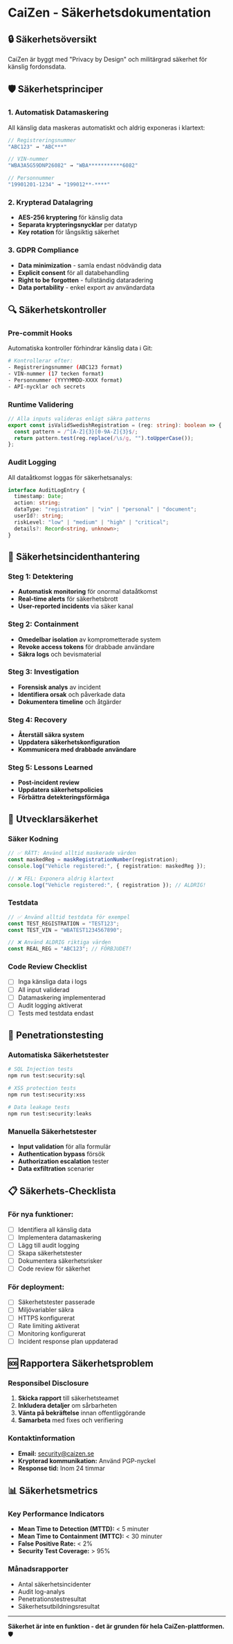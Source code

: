 # CaiZen - Säkerhetsdokumentation

## 🔒 Säkerhetsöversikt

CaiZen är byggt med "Privacy by Design" och militärgrad säkerhet för känslig fordonsdata.

## 🛡️ Säkerhetsprinciper

### 1. Automatisk Datamaskering

All känslig data maskeras automatiskt och aldrig exponeras i klartext:

```typescript
// Registreringsnummer
"ABC123" → "ABC***"

// VIN-nummer
"WBA3A5G59DNP26082" → "WBA***********6082"

// Personnummer
"19901201-1234" → "199012**-****"
```

### 2. Krypterad Datalagring

- **AES-256 kryptering** för känslig data
- **Separata krypteringsnycklar** per datatyp
- **Key rotation** för långsiktig säkerhet

### 3. GDPR Compliance

- **Data minimization** - samla endast nödvändig data
- **Explicit consent** för all databehandling
- **Right to be forgotten** - fullständig dataradering
- **Data portability** - enkel export av användardata

## 🔍 Säkerhetskontroller

### Pre-commit Hooks

Automatiska kontroller förhindrar känslig data i Git:

```bash
# Kontrollerar efter:
- Registreringsnummer (ABC123 format)
- VIN-nummer (17 tecken format)
- Personnummer (YYYYMMDD-XXXX format)
- API-nycklar och secrets
```

### Runtime Validering

```typescript
// Alla inputs valideras enligt säkra patterns
export const isValidSwedishRegistration = (reg: string): boolean => {
  const pattern = /^[A-Z]{3}[0-9A-Z]{3}$/;
  return pattern.test(reg.replace(/\s/g, "").toUpperCase());
};
```

### Audit Logging

All dataåtkomst loggas för säkerhetsanalys:

```typescript
interface AuditLogEntry {
  timestamp: Date;
  action: string;
  dataType: "registration" | "vin" | "personal" | "document";
  userId?: string;
  riskLevel: "low" | "medium" | "high" | "critical";
  details?: Record<string, unknown>;
}
```

## 🚨 Säkerhetsincidenthantering

### Steg 1: Detektering

- **Automatisk monitoring** för onormal dataåtkomst
- **Real-time alerts** för säkerhetsbrott
- **User-reported incidents** via säker kanal

### Steg 2: Containment

- **Omedelbar isolation** av komprometterade system
- **Revoke access tokens** för drabbade användare
- **Säkra logs** och bevismaterial

### Steg 3: Investigation

- **Forensisk analys** av incident
- **Identifiera orsak** och påverkade data
- **Dokumentera timeline** och åtgärder

### Steg 4: Recovery

- **Återställ säkra system**
- **Uppdatera säkerhetskonfiguration**
- **Kommunicera med drabbade användare**

### Steg 5: Lessons Learned

- **Post-incident review**
- **Uppdatera säkerhetspolicies**
- **Förbättra detekteringsförmåga**

## 🔐 Utvecklarsäkerhet

### Säker Kodning

```typescript
// ✅ RÄTT: Använd alltid maskerade värden
const maskedReg = maskRegistrationNumber(registration);
console.log("Vehicle registered:", { registration: maskedReg });

// ❌ FEL: Exponera aldrig klartext
console.log("Vehicle registered:", { registration }); // ALDRIG!
```

### Testdata

```typescript
// ✅ Använd alltid testdata för exempel
const TEST_REGISTRATION = "TEST123";
const TEST_VIN = "WBATEST1234567890";

// ❌ Använd ALDRIG riktiga värden
const REAL_REG = "ABC123"; // FÖRBJUDET!
```

### Code Review Checklist

- [ ] Inga känsliga data i logs
- [ ] All input validerad
- [ ] Datamaskering implementerad
- [ ] Audit logging aktiverat
- [ ] Tests med testdata endast

## 🎯 Penetrationstesting

### Automatiska Säkerhetstester

```bash
# SQL Injection tests
npm run test:security:sql

# XSS protection tests
npm run test:security:xss

# Data leakage tests
npm run test:security:leaks
```

### Manuella Säkerhetstester

- **Input validation** för alla formulär
- **Authentication bypass** försök
- **Authorization escalation** tester
- **Data exfiltration** scenarier

## 📋 Säkerhets-Checklista

### För nya funktioner:

- [ ] Identifiera all känslig data
- [ ] Implementera datamaskering
- [ ] Lägg till audit logging
- [ ] Skapa säkerhetstester
- [ ] Dokumentera säkerhetsrisker
- [ ] Code review för säkerhet

### För deployment:

- [ ] Säkerhetstester passerade
- [ ] Miljövariabler säkra
- [ ] HTTPS konfigurerat
- [ ] Rate limiting aktiverat
- [ ] Monitoring konfigurerat
- [ ] Incident response plan uppdaterad

## 🆘 Rapportera Säkerhetsproblem

### Responsibel Disclosure

1. **Skicka rapport** till säkerhetsteamet
2. **Inkludera detaljer** om sårbarheten
3. **Vänta på bekräftelse** innan offentliggörande
4. **Samarbeta** med fixes och verifiering

### Kontaktinformation

- **Email:** security@caizen.se
- **Krypterad kommunikation:** Använd PGP-nyckel
- **Response tid:** Inom 24 timmar

## 📊 Säkerhetsmetrics

### Key Performance Indicators

- **Mean Time to Detection (MTTD):** < 5 minuter
- **Mean Time to Containment (MTTC):** < 30 minuter
- **False Positive Rate:** < 2%
- **Security Test Coverage:** > 95%

### Månadsrapporter

- Antal säkerhetsincidenter
- Audit log-analys
- Penetrationstestresultat
- Säkerhetsutbildningsresultat

---

**Säkerhet är inte en funktion - det är grunden för hela CaiZen-plattformen.** 🛡️
